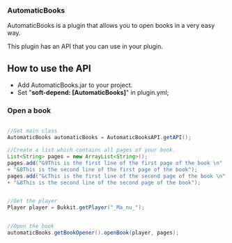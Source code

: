 ### AutomaticBooks


AutomaticBooks is a plugin that allows you to open books in a very easy way.


This plugin has an API that you can use in your plugin. 


## How to use the API

* Add AutomaticBooks.jar to your project.
* Set "**soft-depend: [AutomaticBooks]**" in plugin.yml;

### Open a book

```java

//Get main class
AutomaticBooks automaticBooks = AutomaticBooksAPI.getAPI(); 

//Create a list which contains all pages of your book.
List<String> pages = new ArrayList<String>();
pages.add("&9This is the first line of the first page of the book \n"
+ "&8This is the second line of the first page of the book");
pages.add("&cThis is the first line of the second page of the book \n"
+ "&8This is the second line of the second page of the book");


//Get the player
Player player = Bukkit.getPlayer("_Ma_nu_");


//Open the book
automaticBooks.getBookOpener().openBook(player, pages);


```

